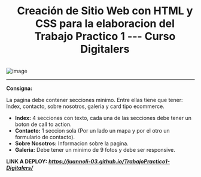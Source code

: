 <div id="user-content-toc">
  <ul align="center">
    <summary><h1 style="display: inline-block">Creación de Sitio Web con HTML y CSS para la elaboracion del Trabajo Practico 1 --- Curso Digitalers</h1></summary>
  </ul>
</div>

![image](https://github.com/user-attachments/assets/dc6f9c52-a564-449c-b229-795491bd59b6)

----

**Consigna:** 

La pagina debe contener secciones minimo. Entre ellas tiene que tener: Index, contacto, sobre nosotros, galeria y card tipo ecommerce.

- **Index:** 4 secciones con texto, cada una de las secciones debe tener un boton de call to action.
- **Contacto:** 1 seccion sola (Por un lado un mapa y por el otro un formulario de contacto).
- **Sobre Nosotros:** Informacion sobre la pagina.
- **Galeria:** Debe tener un minimo de 9 fotos y debe ser responsive.

**LINK A DEPLOY:** ***https://juannoli-03.github.io/TrabajoPractico1-Digitalers/***

